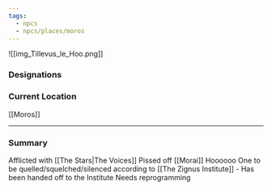 ```yaml
---
tags:
  - npcs
  - npcs/places/moros
---
```

![[img_Tillevus_le_Hoo.png]]
### Designations


### Current Location
[[Moros]]

___
### Summary
Afflicted with [[The Stars|The Voices]]
Pissed off [[Morai]]
Hoooooo
One to be quelled/squelched/silenced according to [[The Zignus Institute]] - Has been handed off to the Institute 
Needs reprogramming 



